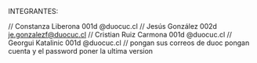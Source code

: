 INTEGRANTES:

// Constanza Liberona 001d @duocuc.cl  //
 Jesús González 002d je.gonzalezf@duocuc.cl //
 Cristian Ruiz Carmona 001d @duocuc.cl //
 Georgui Katalinic 001d @duocuc.cl  //
pongan sus correos de duoc
pongan cuenta y el password
poner la ultima version
